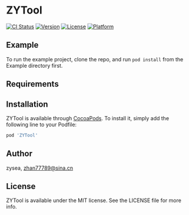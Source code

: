 # ZYTool

[![CI Status](https://img.shields.io/travis/zysea/ZYTool.svg?style=flat)](https://travis-ci.org/zysea/ZYTool)
[![Version](https://img.shields.io/cocoapods/v/ZYTool.svg?style=flat)](https://cocoapods.org/pods/ZYTool)
[![License](https://img.shields.io/cocoapods/l/ZYTool.svg?style=flat)](https://cocoapods.org/pods/ZYTool)
[![Platform](https://img.shields.io/cocoapods/p/ZYTool.svg?style=flat)](https://cocoapods.org/pods/ZYTool)

## Example

To run the example project, clone the repo, and run `pod install` from the Example directory first.

## Requirements

## Installation

ZYTool is available through [CocoaPods](https://cocoapods.org). To install
it, simply add the following line to your Podfile:

```ruby
pod 'ZYTool'
```

## Author

zysea, zhan77789@sina.cn

## License

ZYTool is available under the MIT license. See the LICENSE file for more info.

